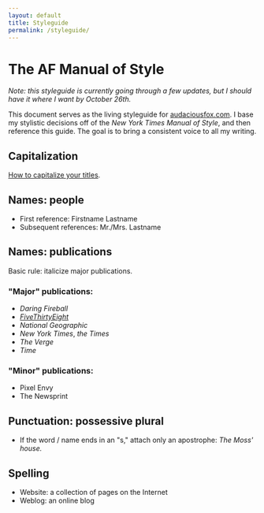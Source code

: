 ```yaml
---
layout: default
title: Styleguide
permalink: /styleguide/
---
```

# The AF Manual of Style
_Note: this styleguide is currently going through a few updates, but I should have it where I want by October 26th._

This document serves as the living styleguide for [audaciousfox.com](http://audaciousfox.com). I base my stylistic decisions off of the _New York Times Manual of Style_, and then reference this guide. The goal is to bring a consistent voice to all my writing.

## Capitalization

[How to capitalize your titles](http://titlecapitalization.com).

## Names: people

- First reference: Firstname Lastname
- Subsequent references: Mr./Mrs. Lastname

## Names: publications

Basic rule: italicize major publications.

### "Major" publications:

- _Daring Fireball_
- [_FiveThirtyEight_](http://fivethirtyeight.com)
- _National Geographic_
-  _New York Times_, _the Times_
- _The Verge_
- _Time_

### "Minor" publications:

- Pixel Envy
- The Newsprint

## Punctuation: possessive plural

- If the word / name ends in an "s," attach only an apostrophe: _The Moss' house._

## Spelling

- Website: a collection of pages on the Internet
- Weblog: an online blog
